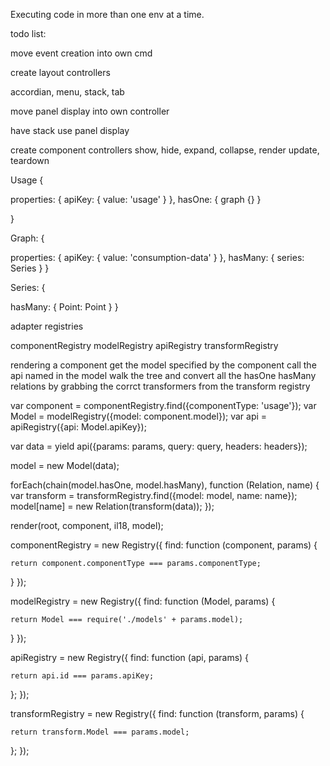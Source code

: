 Executing code in more than one env at a time.

todo list:

move event creation into own cmd

create layout controllers

accordian, menu, stack, tab

move panel display into own controller

have stack use panel display

create component controllers
show, hide,
expand, collapse, render
update, teardown






<div data-sp-cmp="body" data-sp-cmp-def='{"controllers", ["std"]}'>

  <div data-sp-has-one-cmp="overview" data-sp-route="/overview/:period?/:from?" data-sp-default-route="/"></div>
  <div data-sp-has-one-cmp="usage" data-sp-route="/overview/:period?/:from?"></div>
  <div data-sp-has-one-cmp="advice" data-sp-route="/advice"></div>

</div>


<div data-sp-cmp="overview" data-sp-cmp-def='{"model": "Overview", "controllers", ["std", "overview"]}'>

  <div data-sp-has-one-cmp="date-nav" data-sp-options='{"baseClass": "overview-base", "defaultClass": "cmp-default"}'></div>
  <div data-sp-has-one-cmp="calendar" data-sp-options='{"baseClass": "cmp-base", "defaultClass": "cmp-default"}'></div>
  <div data-sp-has-one-cmp="maxSpendRange" data-sp-options='{"baseClass": "cmp-base", "defaultClass": "cmp-default"}'></div>
  <div data-sp-has-one-cmp="maxSpendRange" data-sp-options='{"baseClass": "cmp-base", "defaultClass": "cmp-default"}'></div>

</div>


<div data-sp-cmp="usage" data-sp-cmp-def='{"model": "Usage", "controllers", ["std", "usage"]}'>

  <div data-sp-has-one-cmp="date-nav" data-sp-options='{"baseClass": "cmp-base", "defaultClass": "cmp-default"}'></div>
  <div data-sp-has-one-cmp="graph" data-sp-options='{"baseClass": "cmp-base", "defaultClass": "cmp-default"}'></div>
  <div data-sp-has-one-cmp="caveat" data-sp-options='{"baseClass": "cmp-base", "defaultClass": "cmp-default"}'></div>

</div>


Usage {

  properties: {
    apiKey: {
      value: 'usage'
    }
  },
  hasOne: {
    graph {}
  }

}


Graph: {

  properties: {
    apiKey: {
      value: 'consumption-data'
    }
  },
  hasMany: {
    series: Series
  }
}


Series: {

  hasMany: {
    Point: Point
  }
}




adapter registries

componentRegistry
modelRegistry
apiRegistry
transformRegistry

rendering a component
get the model specified by the component
call the api named in the model
walk the tree and convert all the hasOne hasMany relations by grabbing the corrct transformers from the transform registry

var component = componentRegistry.find({componentType: 'usage'});
var Model = modelRegistry({model: component.model});
var api = apiRegistry({api: Model.apiKey});

var data = yield api({params: params, query: query, headers: headers});

model = new Model(data);

forEach(chain(model.hasOne, model.hasMany), function (Relation, name) {
  var transform = transformRegistry.find({model: model, name: name});
  model[name] = new Relation(transform(data));
});


render(root, component, il18, model);


componentRegistry = new Registry({
  find: function (component, params) {

    return component.componentType === params.componentType;

  }
});

modelRegistry = new Registry({
  find: function (Model, params) {

    return Model === require('./models' + params.model);
  }
});

apiRegistry = new Registry({
  find: function (api, params) {

    return api.id === params.apiKey;

  };
});

transformRegistry = new Registry({
  find: function (transform, params) {

    return transform.Model === params.model;
  };
});



